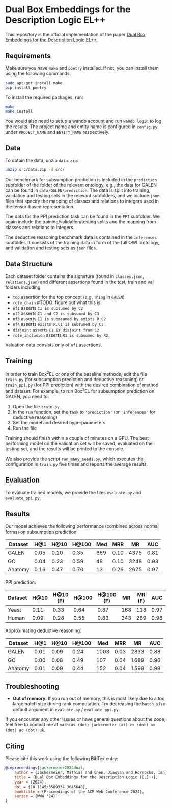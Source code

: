 # Dual Box Embeddings for the Description Logic EL++

This repository is the official implementation of the paper [Dual Box Embeddings for the Description Logic EL++](https://arxiv.org/abs/2301.11118).

## Requirements

Make sure you have `make` and `poetry` installed.
If not, you can install them using the following commands:
```sh
sudo apt-get install make
pip install poetry
```

To install the required packages, run:
```sh
make
make install
```

You would also need to setup a wandb account and run
`wandb login` to log the results.
The project name and entity name is configured in `config.py` under
`PROJECT_NAME` and `ENTITY_NAME` respectively.

## Data

To obtain the data, unzip `data.zip`:
```sh
unzip src/data.zip -d src/
```

Our benchmark for subsumption prediction is included in the `prediction` subfolder of the folder of the relevant ontology, e.g., the data for GALEN can be found in `data/GALEN/prediction`. The data is split into training, validation and testing sets in the relevant subfolders, and we include `json` files that specify the mapping of classes and relations to integers used in the tensor-based representation.

The data for the PPI prediction task can be found in the `PPI` subfolder. We again include the training/validation/testing splits and the mapping from classes and relations to integers.

The deductive reasoning benchmark data is contained in the `inferences` subfolder. It consists of the training data in form of the full OWL ontology, and validation and testing sets as `json` files.

## Data Structure
Each dataset folder contains the signature
(found in `classes.json`, `relations.json`)
and different assertions found in the test, train and val folders
including
- `top` assertion for the top concept (e.g. `Thing` in `GALEN`)
- `role_chain` #TODO: figure out what this is
- `nf1` asserts `C1 is subsumed by C2`
- `nf2` asserts `C1 and C2 is subsumed by C3`
- `nf3` asserts `C1 is submsumed by exists R.C2`
- `nf4` asserts `exists R.C1 is subsumed by C2`
- `disjoint` asserts `C1 is disjoint from C2`
- `role_inclusion` asserts `R1 is subsumed by R2`

Valuation data consists only of `nf1` assertions.

## Training

In order to train Box<sup>2</sup>EL or one of the baseline methods, edit the file `train.py` (for subsumption prediction and deductive reasoning) or `train_ppi.py` (for PPI prediction) with the desired combination of method and dataset. For example, to run Box<sup>2</sup>EL for subsumption prediction on GALEN, you need to:
1. Open the file `train.py`
2. In the `run` function, set the `task` to `'prediction'` (or `'inferences'` for deductive reasoning)
3. Set the model and desired hyperparameters
4. Run the file

Training should finish within a couple of minutes on a GPU. The best performing model on the validation set will be saved, evaluated on the testing set, and the results will be printed to the console.

We also provide the script `run_many_seeds.py`, which executes the configuration in `train.py` five times and reports the average results.

## Evaluation

To evaluate trained models, we provide the files `evaluate.py` and `evaluate_ppi.py`.

## Results

Our model achieves the following performance (combined across normal forms) on subsumption prediction:

| Dataset | H@1  | H@10 | H@100 | Med | MRR | MR | AUC |
|---------|------|------|-------|-----|-----|----|-----|
| GALEN   | 0.05 | 0.20 | 0.35  | 669 | 0.10 | 4375 | 0.81 |
| GO      | 0.04 | 0.23 | 0.59  | 48  | 0.10 | 3248 | 0.93 |
| Anatomy | 0.16 | 0.47 | 0.70  | 13  | 0.26 | 2675 | 0.97 |

PPI prediction:

| Dataset | H@10 | H@10 (F) | H@100 | H@100 (F) | MR | MR (F) | AUC | AUC (F) |
|-|-|-|-|-|-|-|-|-
| Yeast |  0.11  | 0.33     | 0.64  | 0.87      | 168| 118    | 0.97| 0.98 |
| Human | 0.09   | 0.28     | 0.55  | 0.83      | 343| 269    | 0.98| 0.98 |

Approximating deductive reasoning:

| Dataset | H@1  | H@10 | H@100 | Med | MRR | MR | AUC |
|---------|------|------|-------|-----|-----|----|-----|
| GALEN   | 0.01 | 0.09 | 0.24  | 1003 | 0.03 | 2833 | 0.88 |
| GO      | 0.00 | 0.08 | 0.49  | 107  | 0.04 | 1689 | 0.96 |
| Anatomy | 0.01 | 0.09 | 0.44  | 152  | 0.04 | 1599 | 0.99 |


## Troubleshooting

* **Out of memory**. If you run out of memory, this is most likely due to a too large batch size during rank computation. Try decreasing the `batch_size` default argument in `evaluate.py`  / `evaluate_ppi.py`.

If you encounter any other issues or have general questions about the code, feel free to contact me at `mathias (dot) jackermeier (at) cs (dot) ox (dot) ac (dot) uk`.

## Citing

Please cite this work using the following BibTex entry:
```bibtex
@inproceedings{jackermeier2024dual,
    author = {Jackermeier, Mathias and Chen, Jiaoyan and Horrocks, Ian},
    title = {Dual Box Embeddings for the Description Logic {EL}++},
    year = {2024},
    doi = {10.1145/3589334.3645648},
    booktitle = {Proceedings of the ACM Web Conference 2024},
    series = {WWW '24}
}
```
